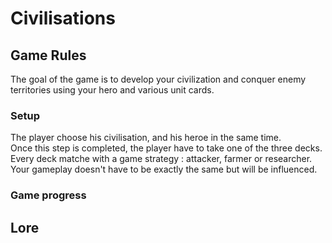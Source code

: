 # Civilisations

## Game Rules

The goal of the game is to develop your civilization and conquer enemy territories using your hero and various unit cards.  

### Setup

The player choose his civilisation, and his heroe in the same time.  
Once this step is completed, the player have to take one of the three decks.  
Every deck matche with a game strategy : attacker, farmer or researcher.  
Your gameplay doesn't have to be exactly the same but will be influenced.  

### Game progress



## Lore

